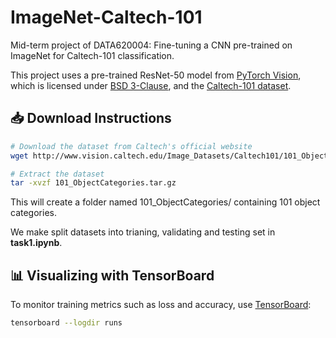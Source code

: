 # ImageNet-Caltech-101
Mid-term project of DATA620004: Fine-tuning a CNN pre-trained on ImageNet for Caltech-101 classification​.

This project uses a pre-trained ResNet-50 model from [PyTorch Vision](https://pytorch.org/vision/stable/models.html),  
which is licensed under [BSD 3-Clause](LICENSE-PYTORCH), and the [Caltech-101 dataset](http://www.vision.caltech.edu/Image_Datasets/Caltech101/).

## 📥 Download Instructions
```bash
# Download the dataset from Caltech's official website
wget http://www.vision.caltech.edu/Image_Datasets/Caltech101/101_ObjectCategories.tar.gz

# Extract the dataset
tar -xvzf 101_ObjectCategories.tar.gz
```

This will create a folder named 101_ObjectCategories/ containing 101 object categories.

We make split datasets into trianing, validating and testing set in __task1.ipynb__.

## 📊 Visualizing with TensorBoard

To monitor training metrics such as loss and accuracy, use [TensorBoard](https://www.tensorflow.org/tensorboard):

```bash
tensorboard --logdir runs
